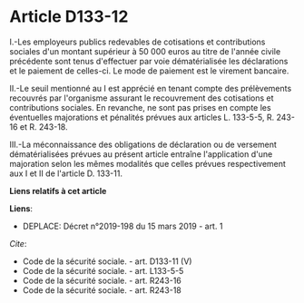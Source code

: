 # Article D133-12

I.-Les employeurs publics redevables de cotisations et contributions sociales d'un montant supérieur à 50 000 euros au titre
de l'année civile précédente sont tenus d'effectuer par voie dématérialisée les déclarations et le paiement de celles-ci. Le
mode de paiement est le virement bancaire. 

II.-Le seuil mentionné au I est apprécié en tenant compte des prélèvements recouvrés par l'organisme assurant le recouvrement
des cotisations et contributions sociales. En revanche, ne sont pas prises en compte les éventuelles majorations et pénalités
prévues aux articles L. 133-5-5, R. 243-16 et R. 243-18. 

III.-La méconnaissance des obligations de déclaration ou de versement dématérialisées prévues au présent article entraîne
l'application d'une majoration selon les mêmes modalités que celles prévues respectivement aux I et II de l'article D.
133-11.

**Liens relatifs à cet article**

**Liens**:

  - DEPLACE: Décret n°2019-198 du 15 mars 2019 - art. 1

_Cite_:

  - Code de la sécurité sociale. - art. D133-11 (V)
  - Code de la sécurité sociale. - art. L133-5-5
  - Code de la sécurité sociale. - art. R243-16
  - Code de la sécurité sociale. - art. R243-18
